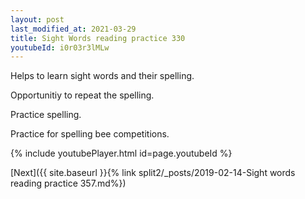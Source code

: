 ```yaml
---
layout: post
last_modified_at: 2021-03-29
title: Sight Words reading practice 330
youtubeId: i0r03r3lMLw
---
```

 
 
Helps to learn sight words and their spelling.

Opportunitiy to repeat the spelling. 

Practice spelling. 
 
Practice for spelling bee competitions. 
 
{% include youtubePlayer.html id=page.youtubeId %}
 
 

[Next]({{ site.baseurl }}{% link  split2/_posts/2019-02-14-Sight words reading practice 357.md%})
 
